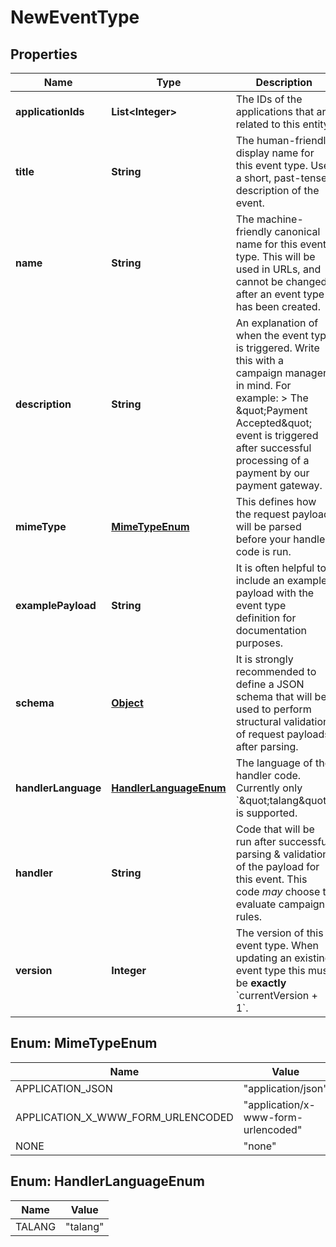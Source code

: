

# NewEventType


## Properties

Name | Type | Description | Notes
------------ | ------------- | ------------- | -------------
**applicationIds** | **List&lt;Integer&gt;** | The IDs of the applications that are related to this entity. | 
**title** | **String** | The human-friendly display name for this event type. Use a short, past-tense, description of the event. | 
**name** | **String** | The machine-friendly canonical name for this event type. This will be used in URLs, and cannot be changed after an event type has been created. | 
**description** | **String** | An explanation of when the event type is triggered. Write this with a campaign manager in mind. For example:  &gt; The \&quot;Payment Accepted\&quot; event is triggered after successful processing of a payment by our payment gateway.  | 
**mimeType** | [**MimeTypeEnum**](#MimeTypeEnum) | This defines how the request payload will be parsed before your handler code is run. | 
**examplePayload** | **String** | It is often helpful to include an example payload with the event type definition for documentation purposes. |  [optional]
**schema** | [**Object**](.md) | It is strongly recommended to define a JSON schema that will be used to perform structural validation of request payloads after parsing.  |  [optional]
**handlerLanguage** | [**HandlerLanguageEnum**](#HandlerLanguageEnum) | The language of the handler code. Currently only &#x60;\&quot;talang\&quot;&#x60; is supported. |  [optional]
**handler** | **String** | Code that will be run after successful parsing &amp; validation of the payload for this event. This code _may_ choose to evaluate campaign rules.  | 
**version** | **Integer** | The version of this event type. When updating an existing event type this must be **exactly** &#x60;currentVersion + 1&#x60;.  | 



## Enum: MimeTypeEnum

Name | Value
---- | -----
APPLICATION_JSON | &quot;application/json&quot;
APPLICATION_X_WWW_FORM_URLENCODED | &quot;application/x-www-form-urlencoded&quot;
NONE | &quot;none&quot;



## Enum: HandlerLanguageEnum

Name | Value
---- | -----
TALANG | &quot;talang&quot;



